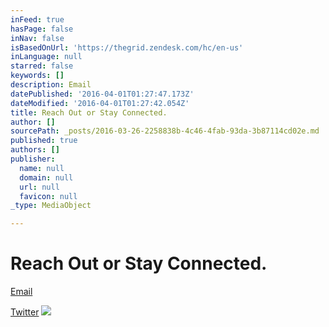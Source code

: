 ```yaml
---
inFeed: true
hasPage: false
inNav: false
isBasedOnUrl: 'https://thegrid.zendesk.com/hc/en-us'
inLanguage: null
starred: false
keywords: []
description: Email
datePublished: '2016-04-01T01:27:47.173Z'
dateModified: '2016-04-01T01:27:42.054Z'
title: Reach Out or Stay Connected.
author: []
sourcePath: _posts/2016-03-26-2258838b-4c46-4fab-93da-3b87114cd02e.md
published: true
authors: []
publisher:
  name: null
  domain: null
  url: null
  favicon: null
_type: MediaObject

---
```

# Reach Out or Stay Connected.

[Email][0]

[Twitter][1]
![](https://the-grid-user-content.s3-us-west-2.amazonaws.com/a25aad16-7c41-496f-ad87-dff442948506.jpg)

[0]: http://www.123contactform.com/form-1831865/Contact-Form
[1]: https://twitter.com/thegrid